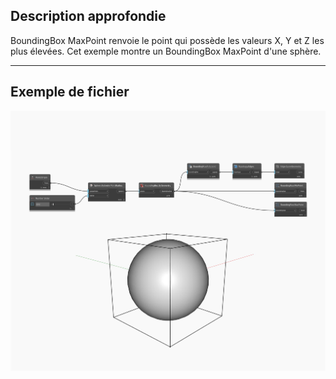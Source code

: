 ## Description approfondie
BoundingBox MaxPoint renvoie le point qui possède les valeurs X, Y et Z les plus élevées. Cet exemple montre un BoundingBox MaxPoint d'une sphère.
___
## Exemple de fichier

![MaxPoint](./Autodesk.DesignScript.Geometry.BoundingBox.MaxPoint_img.jpg)

